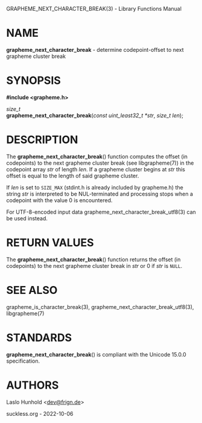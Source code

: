 GRAPHEME\_NEXT\_CHARACTER\_BREAK(3) - Library Functions Manual

# NAME

**grapheme\_next\_character\_break** - determine codepoint-offset to next grapheme cluster break

# SYNOPSIS

**#include &lt;grapheme.h>**

*size\_t*  
**grapheme\_next\_character\_break**(*const uint\_least32\_t \*str*, *size\_t len*);

# DESCRIPTION

The
**grapheme\_next\_character\_break**()
function computes the offset (in codepoints) to the next grapheme cluster
break (see
libgrapheme(7))
in the codepoint array
*str*
of length
*len*.
If a grapheme cluster begins at
*str*
this offset is equal to the length of said grapheme cluster.

If
*len*
is set to
`SIZE_MAX`
(stdint.h is already included by grapheme.h) the string
*str*
is interpreted to be NUL-terminated and processing stops when
a codepoint with the value 0 is encountered.

For UTF-8-encoded input
data
grapheme\_next\_character\_break\_utf8(3)
can be used instead.

# RETURN VALUES

The
**grapheme\_next\_character\_break**()
function returns the offset (in codepoints) to the next grapheme cluster
break in
*str*
or 0 if
*str*
is
`NULL`.

# SEE ALSO

grapheme\_is\_character\_break(3),
grapheme\_next\_character\_break\_utf8(3),
libgrapheme(7)

# STANDARDS

**grapheme\_next\_character\_break**()
is compliant with the Unicode 15.0.0 specification.

# AUTHORS

Laslo Hunhold &lt;[dev@frign.de](mailto:dev@frign.de)&gt;

suckless.org - 2022-10-06

